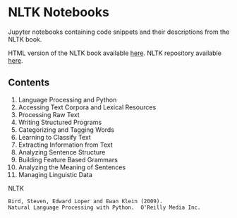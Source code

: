 # NLTK Notebooks

Jupyter notebooks containing code snippets and their descriptions from the NLTK book.

HTML version of the NLTK book available [here](https://www.nltk.org/book/).
NLTK repository available [here](https://github.com/nltk/nltk).

## Contents

1. Language Processing and Python
2. Accessing Text Corpora and Lexical Resources
3. Processing Raw Text
4. Writing Structured Programs
5. Categorizing and Tagging Words
6. Learning to Classify Text
7. Extracting Information from Text
8. Analyzing Sentence Structure
9. Building Feature Based Grammars
10. Analyzing the Meaning of Sentences
11. Managing Linguistic Data

NLTK
```
Bird, Steven, Edward Loper and Ewan Klein (2009).
Natural Language Processing with Python.  O'Reilly Media Inc.
```